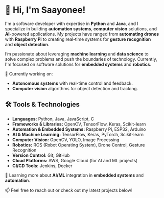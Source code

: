 <h1>👋 Hi, I'm Saayonee!</h1>

I'm a software developer with expertise in **Python** and **Java**, and I specialize in building **automation systems**, **computer vision** solutions, and **AI**-powered applications. My projects have ranged from **automating drones** with **Raspberry Pi** to creating real-time systems for **gesture recognition** and **object detection**.

I’m passionate about leveraging **machine learning** and **data science** to solve complex problems and push the boundaries of technology. Currently, I'm focused on software solutions for **embedded systems** and **robotics**.

🔭 Currently working on:
- **Autonomous systems** with real-time control and feedback.
- **Computer vision** algorithms for object detection and tracking.

## 🛠️ Tools & Technologies

- **Languages:** Python, Java, JavaScript, C
- **Frameworks & Libraries:** OpenCV, TensorFlow, Keras, Scikit-learn
- **Automation & Embedded Systems:** Raspberry Pi, ESP32, Arduino
- **AI & Machine Learning:** TensorFlow, Keras, PyTorch, Scikit-learn
- **Computer Vision:** OpenCV, YOLO, Image Processing
- **Robotics:** ROS (Robot Operating System), Drone Control, Gesture Recognition
- **Version Control:** Git, GitHub
- **Cloud Platforms:** AWS, Google Cloud (for AI and ML projects)
- **CI/CD Tools:** Jenkins, Docker

🌱 Learning more about **AI/ML** integration in **embedded systems** and **automation**.

📫 Feel free to reach out or check out my latest projects below!
